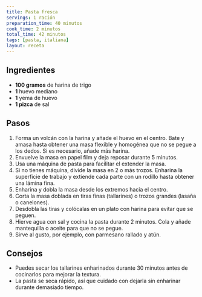 ```yaml
---
title: Pasta fresca
servings: 1 ración
preparation_time: 40 minutos
cook_time: 2 minutos
total_time: 42 minutos
tags: [pasta, italiana]
layout: receta
---
```


## Ingredientes

- **100 gramos** de harina de trigo
- **1** huevo mediano
- **1** yema de huevo
- **1 pizca** de sal

## Pasos

1. Forma un volcán con la harina y añade el huevo en el centro. Bate y amasa hasta obtener una masa flexible y homogénea que no se pegue a los dedos. Si es necesario, añade más harina.
2. Envuelve la masa en papel film y deja reposar durante 5 minutos.
3. Usa una máquina de pasta para facilitar el extender la masa.
4. Si no tienes máquina, divide la masa en 2 o más trozos. Enharina la superficie de trabajo y extiende cada parte con un rodillo hasta obtener una lámina fina.
5. Enharina y dobla la masa desde los extremos hacia el centro.
6. Corta la masa doblada en tiras finas (tallarines) o trozos grandes (lasaña o canelones).
7. Desdobla las tiras y colócalas en un plato con harina para evitar que se peguen.
8. Hierve agua con sal y cocina la pasta durante 2 minutos. Cola y añade mantequilla o aceite para que no se pegue.
9. Sirve al gusto, por ejemplo, con parmesano rallado y atún.

## Consejos

- Puedes secar los tallarines enharinados durante 30 minutos antes de cocinarlos para mejorar la textura.
- La pasta se seca rápido, así que cuidado con dejarla sin enharinar durante demasiado tiempo.
